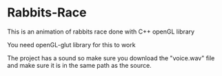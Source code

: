 # Rabbits-Race
This is an animation of rabbits race done with C++ openGL library 


You need openGL-glut library for this to work


The project has a sound so make sure you download the "voice.wav" file and make sure it is in the same path as the source.
